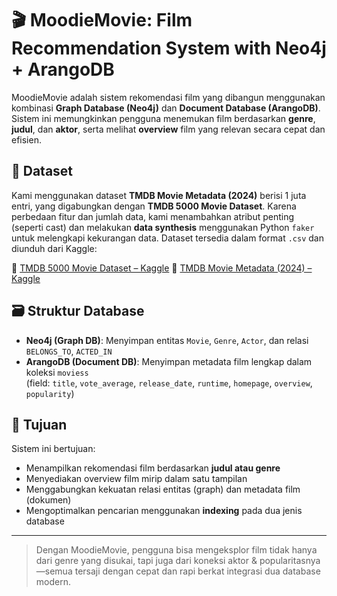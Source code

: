 # 🎬 MoodieMovie: Film Recommendation System with Neo4j + ArangoDB

MoodieMovie adalah sistem rekomendasi film yang dibangun menggunakan kombinasi **Graph Database (Neo4j)** dan **Document Database (ArangoDB)**. Sistem ini memungkinkan pengguna menemukan film berdasarkan **genre**, **judul**, dan **aktor**, serta melihat **overview** film yang relevan secara cepat dan efisien.

## 📂 Dataset

Kami menggunakan dataset **TMDB Movie Metadata (2024)** berisi 1 juta entri, yang digabungkan dengan **TMDB 5000 Movie Dataset**. Karena perbedaan fitur dan jumlah data, kami menambahkan atribut penting (seperti cast) dan melakukan **data synthesis** menggunakan Python `faker` untuk melengkapi kekurangan data. Dataset tersedia dalam format `.csv` dan diunduh dari Kaggle:

🔗 [TMDB 5000 Movie Dataset – Kaggle](https://www.kaggle.com/datasets/tmdb/tmdb-movie-metadata)
🔗 [TMDB Movie Metadata (2024) – Kaggle](https://www.kaggle.com/datasets/asaniczka/tmdb-movies-dataset-2023-930k-movies)

## 🗃️ Struktur Database

- **Neo4j (Graph DB)**: Menyimpan entitas `Movie`, `Genre`, `Actor`, dan relasi `BELONGS_TO`, `ACTED_IN`
- **ArangoDB (Document DB)**: Menyimpan metadata film lengkap dalam koleksi `moviess`  
  (field: `title`, `vote_average`, `release_date`, `runtime`, `homepage`, `overview`, `popularity`)

## 🎯 Tujuan

Sistem ini bertujuan:
- Menampilkan rekomendasi film berdasarkan **judul atau genre**
- Menyediakan overview film mirip dalam satu tampilan
- Menggabungkan kekuatan relasi entitas (graph) dan metadata film (dokumen)
- Mengoptimalkan pencarian menggunakan **indexing** pada dua jenis database

---

> Dengan MoodieMovie, pengguna bisa mengeksplor film tidak hanya dari genre yang disukai, tapi juga dari koneksi aktor & popularitasnya—semua tersaji dengan cepat dan rapi berkat integrasi dua database modern.

